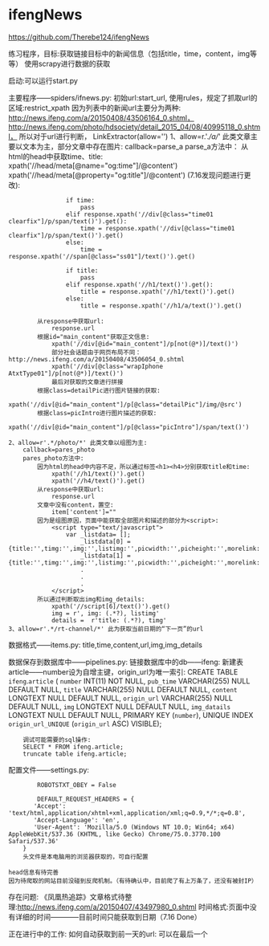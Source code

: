 # ifengNews

https://github.com/Therebe124/ifengNews

练习程序，目标:获取链接目标中的新闻信息（包括title，time，content，img等等）
使用scrapy进行数据的获取

启动:可以运行start.py

主要程序——spiders/ifnews.py:
	初始url:start_url,
	使用rules，规定了抓取url的区域:restrict_xpath
	因为列表中的新闻url主要分为两种:
	http://news.ifeng.com/a/20150408/43506164_0.shtml，
	http://news.ifeng.com/photo/hdsociety/detail_2015_04/08/40995118_0.shtml，
	所以对于url进行判断， LinkExtractor(allow='')
	1、allow=r.'.*/a/*' 此类文章主要以文本为主，部分文章中存在图片:
		callback=parse_a
		parse_a方法中：
			从html的head中获取time、title:
				xpath('//head/meta[@name="og:time"]/@content')
				xpath('//head/meta[@property="og:title"]/@content')
				(7.16发现问题进行更改):
					
					if time:
            			pass
        			elif response.xpath('//div[@class="time01 clearfix"]/p/span/text()').get():
           				time = response.xpath('//div[@class="time01 clearfix"]/p/span/text()').get()
        			else:
            			time = response.xpath('//span[@class="ss01"]/text()').get()

            		if title:
            			pass
        			elif response.xpath('//h1/text()').get():
            			title = response.xpath('//h1/text()').get()
        			else:
            			title = response.xpath('//h1/a/text()').get()
        
			从response中获取url:
				response.url
			根据id="main_content"获取正文信息:
				xpath('//div[@id="main_content"]/p[not(@*)]/text()')
				部分社会话题由于网页布局不同：http://news.ifeng.com/a/20150408/43506054_0.shtml
				xpath('//div[@class="wrapIphone AtxtType01"]/p[not(@*)]/text()')
				最后对获取的文章进行拼接
			根据class=detailPic进行图片链接的获取:
				xpath('//div[@id="main_content"]/p[@class="detailPic"]/img/@src')
			根据class=picIntro进行图片描述的获取:
				xpath('//div[@id="main_content"]/p[@class="picIntro"]/span/text()')

	2、allow=r'.*/photo/*' 此类文章以组图为主:
		callback=pares_photo
		pares_photo方法中:
			因为html的head中内容不足，所以通过标签<h1><h4>分别获取title和time:
				xpath('//h1/text()').get()
				xpath('//h4/text()').get()
			从response中获取url:
				response.url
			文章中没有content，置空:
				item['content']=""
			因为是组图原因，页面中能获取全部图片和描述的部分为<script>:
				<script type="text/javascript">
					var _listdata= [];
						_listdata[0] = {title:'',timg:'',img:'',listimg:'',picwidth:'',picheight:'',morelink:''}
						_listdata[1] = {title:'',timg:'',img:'',listimg:'',picwidth:'',picheight:'',morelink:''}
						.
						.
						.
				</script>
			所以通过判断取出img和img_details:
				xpath('//script[6]/text()').get()
				img = r', img: (.*?), listimg'
				details =  r'title: (.*?), timg'
	3、allow=r'.*/rt-channel/*' 此为获取当前日期的“下一页”的url

数据格式——items.py:
	title,time,content,url,img,img_details

数据保存到数据库中——pipelines.py:
	链接数据库中的db——ifeng:
	新建表article——number设为自增主键，origin_url为唯一索引:
		CREATE TABLE `ifeng`.`article` (
  			`number` INT(11) NOT NULL,
 			`pub_time` VARCHAR(255) NULL DEFAULT NULL,
			`title` VARCHAR(255) NULL DEFAULT NULL,
			`content` LONGTEXT NULL DEFAULT NULL,
			`origin_url` VARCHAR(255) NULL DEFAULT NULL,
			`img` LONGTEXT NULL DEFAULT NULL,
			`img_datails` LONGTEXT NULL DEFAULT NULL,
			PRIMARY KEY (`number`),
			UNIQUE INDEX `origin_url_UNIQUE` (`origin_url` ASC) VISIBLE);

		调试可能需要的sql操作:
		SELECT * FROM ifeng.article;
		truncate table ifeng.article;

配置文件——settings.py:
			
			ROBOTSTXT_OBEY = False
			
			DEFAULT_REQUEST_HEADERS = {
		   'Accept': 'text/html,application/xhtml+xml,application/xml;q=0.9,*/*;q=0.8',
		   'Accept-Language': 'en',
		   'User-Agent': 'Mozilla/5.0 (Windows NT 10.0; Win64; x64) AppleWebKit/537.36 (KHTML, like Gecko) Chrome/75.0.3770.100 Safari/537.36'
		}
		头文件是本电脑用的浏览器获取的，可自行配置

	head信息有待完善
	因为待爬取的网站目前没碰到反爬机制。（有待确认中，目前爬了有上万条了，还没有被封IP）

存在问题:
 《凤凰热追踪》文章格式待整理:http://news.ifeng.com/a/20150407/43497980_0.shtml
 时间格式:页面中没有详细的时间————目前时间只能获取到日期（7.16 Done）

正在进行中的工作:
	如何自动获取到前一天的url:
		可以在最后一个<script>中获取到：（暂时放弃）
		或者通过rang()设置start_url list的情况，来获取url:
			base_url = "http://news.ifeng.com/rt-channel/rtlist_20150"+str(i)+"/1.shtml"
			for i in range(401,409):
			此情况，需要手动配置，获取每一个月的。（7.16 Done）
	增加redis或者mongodb断点续爬(7.16 Done):
		redis增量查询ok——pipelines.py:
			链接redis数据库(db=4)：redis_db = redis.Redis(host='127.0.0.1',port=6379,db=4,password='123456')
			通过url判断数据是否爬取:if redis_db.hexists(redis_data_dict,item['url']): print("数据重复")
	考虑分布式爬取(redis?):
		doing...			


